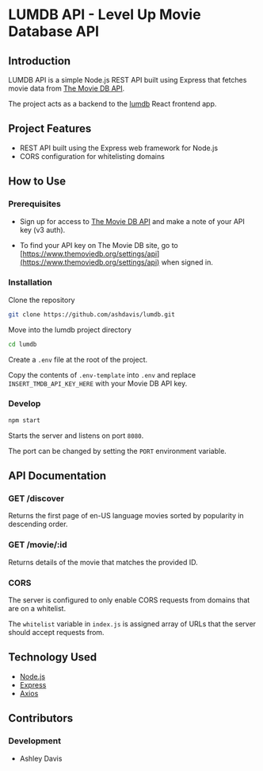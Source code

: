 # LUMDB API - Level Up Movie Database API

## Introduction

LUMDB API is a simple Node.js REST API built using Express that fetches movie data from [The Movie DB API](https://www.themoviedb.org/documentation/api).

The project acts as a backend to the [lumdb](https://github.com/ashdavis/lumdb) React frontend app.


## Project Features

- REST API built using the Express web framework for Node.js
- CORS configuration for whitelisting domains


## How to Use

### Prerequisites

- Sign up for access to [The Movie DB API](https://www.themoviedb.org/) and make a note of your API key (v3 auth).

- To find your API key on The Movie DB site, go to [https://www.themoviedb.org/settings/api](https://www.themoviedb.org/settings/api) when signed in.

### Installation

Clone the repository

```sh
git clone https://github.com/ashdavis/lumdb.git
```

Move into the lumdb project directory

```sh
cd lumdb
```

Create a `.env` file at the root of the project.

Copy the contents of `.env-template` into `.env` and replace `INSERT_TMDB_API_KEY_HERE` with your Movie DB API key.

### Develop

```sh
npm start
```

Starts the server and listens on port `8080`.

The port can be changed by setting the `PORT` environment variable.


## API Documentation

### GET /discover

Returns the first page of en-US language movies sorted by popularity in descending order.

### GET /movie/:id

Returns details of the movie that matches the provided ID.

### CORS

The server is configured to only enable CORS requests from domains that are on a whitelist.

The `whitelist` variable in `index.js` is assigned array of URLs that the server should accept requests from.

## Technology Used

- [Node.js](https://nodejs.org)
- [Express](https://expressjs.com/)
- [Axios](https://github.com/axios/axios)


## Contributors

### Development

- Ashley Davis
